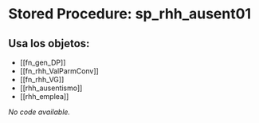 # Stored Procedure: sp_rhh_ausent01

## Usa los objetos:
- [[fn_gen_DP]]
- [[fn_rhh_ValParmConv]]
- [[fn_rhh_VG]]
- [[rhh_ausentismo]]
- [[rhh_emplea]]

*No code available.*
